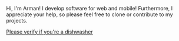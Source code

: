 Hi, I'm Arman! I develop software for web and mobile! Furthermore, I appreciate your help, so please feel free to clone or contribute to my projects.

[Please verify if you're a dishwasher](https://armanabkar.ir/sogol.html)
